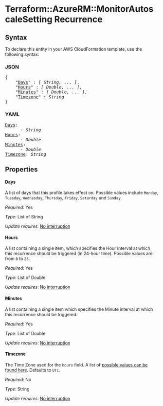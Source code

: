 # Terraform::AzureRM::MonitorAutoscaleSetting Recurrence

## Syntax

To declare this entity in your AWS CloudFormation template, use the following syntax:

### JSON

<pre>
{
    "<a href="#days" title="Days">Days</a>" : <i>[ String, ... ]</i>,
    "<a href="#hours" title="Hours">Hours</a>" : <i>[ Double, ... ]</i>,
    "<a href="#minutes" title="Minutes">Minutes</a>" : <i>[ Double, ... ]</i>,
    "<a href="#timezone" title="Timezone">Timezone</a>" : <i>String</i>
}
</pre>

### YAML

<pre>
<a href="#days" title="Days">Days</a>: <i>
      - String</i>
<a href="#hours" title="Hours">Hours</a>: <i>
      - Double</i>
<a href="#minutes" title="Minutes">Minutes</a>: <i>
      - Double</i>
<a href="#timezone" title="Timezone">Timezone</a>: <i>String</i>
</pre>

## Properties

#### Days

A list of days that this profile takes effect on. Possible values include `Monday`, `Tuesday`, `Wednesday`, `Thursday`, `Friday`, `Saturday` and `Sunday`.

_Required_: Yes

_Type_: List of String

_Update requires_: [No interruption](https://docs.aws.amazon.com/AWSCloudFormation/latest/UserGuide/using-cfn-updating-stacks-update-behaviors.html#update-no-interrupt)

#### Hours

A list containing a single item, which specifies the Hour interval at which this recurrence should be triggered (in 24-hour time). Possible values are from `0` to `23`.

_Required_: Yes

_Type_: List of Double

_Update requires_: [No interruption](https://docs.aws.amazon.com/AWSCloudFormation/latest/UserGuide/using-cfn-updating-stacks-update-behaviors.html#update-no-interrupt)

#### Minutes

A list containing a single item which specifies the Minute interval at which this recurrence should be triggered.

_Required_: Yes

_Type_: List of Double

_Update requires_: [No interruption](https://docs.aws.amazon.com/AWSCloudFormation/latest/UserGuide/using-cfn-updating-stacks-update-behaviors.html#update-no-interrupt)

#### Timezone

The Time Zone used for the `hours` field. A list of [possible values can be found here](https://msdn.microsoft.com/en-us/library/azure/dn931928.aspx). Defaults to `UTC`.

_Required_: No

_Type_: String

_Update requires_: [No interruption](https://docs.aws.amazon.com/AWSCloudFormation/latest/UserGuide/using-cfn-updating-stacks-update-behaviors.html#update-no-interrupt)


